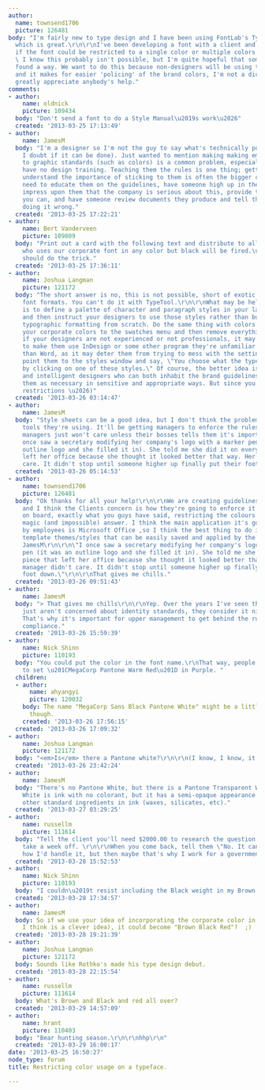 ```yaml
---
author:
  name: townsend1706
  picture: 126481
body: "I'm fairly new to type design and I have been using FontLab's TypeTool program
  which is great.\r\n\r\nI've been developing a font with a client and they have asked
  if the font could be restricted to a single color or multiple colors when used.
  \ I know this probably isn't possible, but I'm quite hopeful that someone may have
  found a way. We want to do this because non-designers will be using the typeface
  and it makes for easier 'policing' of the brand colors, I'm not a dictator I promise!\r\n\r\nWould
  greatly appreciate anybody's help."
comments:
- author:
    name: oldnick
    picture: 109434
  body: "Don't send a font to do a Style Manual\u2019s work\u2026"
  created: '2013-03-25 17:13:49'
- author:
    name: JamesM
  body: "I'm a designer so I'm not the guy to say what's technically possible (although
    I doubt if it can be done). Just wanted to mention making making employees stick
    to graphic standards (such as colors) is a common problem, especially when they
    have no design training. Teaching them the rules is one thing; getting them to
    understand the importance of sticking to them is often the bigger challenge.\r\n\r\nYou
    need to educate them on the guidelines, have someone high up in the organization
    impress upon them that the company is serious about this, provide templates when
    you can, and have someone review documents they produce and tell them when they're
    doing it wrong."
  created: '2013-03-25 17:22:21'
- author:
    name: Bert Vanderveen
    picture: 109809
  body: "Print out a card with the following text and distribute to all users:\r\n\r\n\u201CAnyone
    who uses our corporate font in any color but black will be fired.\u201D\r\n\r\nThat
    should do the trick."
  created: '2013-03-25 17:36:11'
- author:
    name: Joshua Langman
    picture: 121172
  body: "The short answer is no, this is not possible, short of exotic or experimental
    font formats. You can't do it with TypeTool.\r\n\r\nWhat may be helpful to you
    is to define a palette of character and paragraph styles in your layout application
    and then instruct your designers to use those styles rather than build up their
    typographic formatting from scratch. Do the same thing with colors \u2014 add
    your corporate colors to the swatches menu and then remove everything else.\r\n\r\n(Especially
    if your designers are not experienced or not professionals, it may actually help
    to make them use InDesign or some other program they're unfamiliar with, rather
    than Word, as it may deter them from trying to mess with the settings. You can
    point them to the styles window and say, \"You choose what the type looks like
    by clicking on one of these styles.\" Of course, the better idea is having well-trained
    and intelligent designers who can both inhabit the brand guidelines and also adjust
    them as necessary in sensitive and appropriate ways. But since you asked about
    restrictions \u2026)"
  created: '2013-03-26 03:14:47'
- author:
    name: JamesM
  body: "Style sheets can be a good idea, but I don't think the problem will be the
    tools they're using. It'll be getting managers to enforce the rules. And many
    managers just won't care unless their bosses tells them it's important.\r\n\r\nI
    once saw a secretary modifying her company's logo with a marker pen (it was an
    outline logo and she filled it in). She told me she did it on every piece that
    left her office because she thought it looked better that way. Her manager didn't
    care. It didn't stop until someone higher up finally put their foot down."
  created: '2013-03-26 05:14:53'
- author:
    name: townsend1706
    picture: 126481
  body: "Ok thanks for all your help!\r\n\r\nWe are creating guidelines for the organisation
    and I think the Clients concern is how they're going to enforce it and get employees
    on board, exactly what you guys have said, restricting the colours would be that
    magic (and impossible) answer. I think the main application it's going to be used
    by employees is Microsoft Office ,so I think the best thing to do is look at some
    template themes/styles that can be easily saved and applied by the employees.\r\n\r\nAnd
    JamesM\r\n\r\n\"I once saw a secretary modifying her company's logo with a marker
    pen (it was an outline logo and she filled it in). She told me she did it on every
    piece that left her office because she thought it looked better that way. Her
    manager didn't care. It didn't stop until someone higher up finally put their
    foot down.\"\r\n\r\nThat gives me chills."
  created: '2013-03-26 09:51:43'
- author:
    name: JamesM
  body: "> That gives me chills\r\n\r\nYep. Over the years I've seen that many folks
    just aren't concerned about identity standards, they consider it nit-picky nonsense.
    That's why it's important for upper management to get behind the rules and expect
    compliance."
  created: '2013-03-26 15:59:39'
- author:
    name: Nick Shinn
    picture: 110193
  body: "You could put the color in the font name.\r\nThat way, people might be disinclined
    to set \u201CMegaCorp Pantone Warm Red\u201D in Purple. "
  children:
  - author:
      name: ahyangyi
      picture: 120032
    body: The name "MegaCorp Sans Black Pantone White" might be a little confusing,
      though.
    created: '2013-03-26 17:56:15'
  created: '2013-03-26 17:09:32'
- author:
    name: Joshua Langman
    picture: 121172
  body: "<em>Is</em> there a Pantone white?\r\n\r\n(I know, I know, it's a joke \u2026)"
  created: '2013-03-26 23:42:24'
- author:
    name: JamesM
  body: "There's no Pantone White, but there is a Pantone Transparent White.\r\n\r\nTransparent
    White is ink with no colorant, but it has a semi-opaque appearance due to the
    other standard ingredients in ink (waxes, silicates, etc)."
  created: '2013-03-27 03:29:25'
- author:
    name: russellm
    picture: 111614
  body: "Tell the client you'll need $2000.00 to research the question. \r\n\r\n\r\nThen
    take a week off. \r\n\r\nWhen you come back, tell them \"No. It can't be done.\"\r\n\r\n:o)\r\n\r\nThat's
    how I'd handle it, but then maybe that's why I work for a government agency."
  created: '2013-03-28 15:52:53'
- author:
    name: Nick Shinn
    picture: 110193
  body: "I couldn\u2019t resist including the Black weight in my Brown typeface."
  created: '2013-03-28 17:34:57'
- author:
    name: JamesM
  body: So if we use your idea of incorporating the corporate color in the name (which
    I think is a clever idea), it could become "Brown Black Red"?  ;)
  created: '2013-03-28 19:21:39'
- author:
    name: Joshua Langman
    picture: 121172
  body: Sounds like Rothko's made his type design debut.
  created: '2013-03-28 22:15:54'
- author:
    name: russellm
    picture: 111614
  body: What's Brown and Black and red all over?
  created: '2013-03-29 14:57:09'
- author:
    name: hrant
    picture: 110403
  body: "Bear hunting season.\r\n\r\nhhp\r\n"
  created: '2013-03-29 16:00:17'
date: '2013-03-25 16:50:27'
node_type: forum
title: Restricting color usage on a typeface.

---
```

